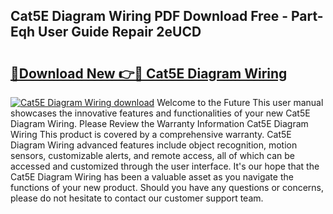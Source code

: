 ## Cat5E Diagram Wiring PDF Download Free - Part-Eqh User Guide Repair 2eUCD

# <h2><a href="http://dfund4p.blite.top/?on=Cat5E+Diagram+Wiring">🔗Download New 👉🔴 Cat5E Diagram Wiring</a></h2>

[![Cat5E Diagram Wiring download](https://i.imgur.com/lujVjoI.png)](http://dfund4p.blite.top/?on=Cat5E+Diagram+Wiring)
Welcome to the Future This user manual showcases the innovative features and functionalities of your new Cat5E Diagram Wiring. Please Review the Warranty Information Cat5E Diagram Wiring This product is covered by a comprehensive warranty. Cat5E Diagram Wiring advanced features include object recognition, motion sensors, customizable alerts, and remote access, all of which can be accessed and customized through the user interface. It's our hope that the Cat5E Diagram Wiring has been a valuable asset as you navigate the functions of your new product. Should you have any questions or concerns, please do not hesitate to contact our customer support team.
